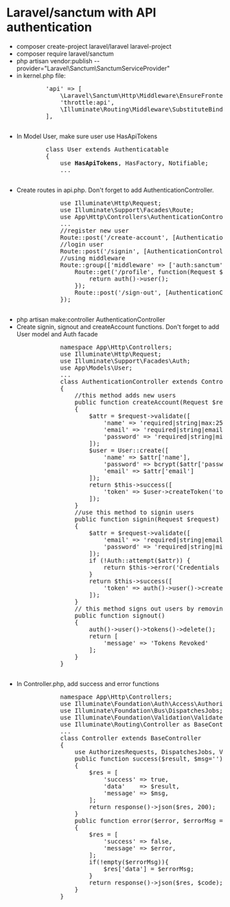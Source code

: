 <h1>Laravel/sanctum with API authentication</h1>
<ul>
    <li>composer create-project laravel/laravel laravel-project</li>
    <li>composer require laravel/sanctum</li>
    <li>php artisan vendor:publish --provider="Laravel\Sanctum\SanctumServiceProvider"</li>
    <li>in kernel.php file:<br/>
        <pre>
        'api' => [
            \Laravel\Sanctum\Http\Middleware\EnsureFrontendRequestsAreStateful::class,
            'throttle:api',
            \Illuminate\Routing\Middleware\SubstituteBindings::class,
        ],
        </pre>
    </li>
    <li>In Model User, make sure user use HasApiTokens<br/>
        <pre>
        class User extends Authenticatable
        {
            use <strong>HasApiTokens</strong>, HasFactory, Notifiable;
            ...
        </pre>
    </li>
    <li>Create routes in api.php. Don't forget to add AuthenticationController.<br/>
        <pre>
            use Illuminate\Http\Request;
            use Illuminate\Support\Facades\Route;
            use App\Http\Controllers\AuthenticationController;
            ...
            //register new user
            Route::post('/create-account', [AuthenticationController::class, 'createAccount']);
            //login user
            Route::post('/signin', [AuthenticationController::class, 'signin']);
            //using middleware
            Route::group(['middleware' => ['auth:sanctum']], function () {
                Route::get('/profile', function(Request $request) {
                    return auth()->user();
                });
                Route::post('/sign-out', [AuthenticationController::class, 'logout']);
            });
        </pre>
    </li>
    <li>php artisan make:controller AuthenticationController</li>
    <li>Create signin, signout and createAccount functions. Don't forget to add User model and Auth facade<br/>
        <pre>
            namespace App\Http\Controllers;
            use Illuminate\Http\Request;
            use Illuminate\Support\Facades\Auth;
            use App\Models\User;
            ...
            class AuthenticationController extends Controller
            {
                //this method adds new users
                public function createAccount(Request $request)
                {
                    $attr = $request->validate([
                        'name' => 'required|string|max:255',
                        'email' => 'required|string|email|unique:users,email',
                        'password' => 'required|string|min:6|confirmed'
                    ]);
                    $user = User::create([
                        'name' => $attr['name'],
                        'password' => bcrypt($attr['password']),
                        'email' => $attr['email']
                    ]);
                    return $this->success([
                        'token' => $user->createToken('tokens')->plainTextToken
                    ]);
                }
                //use this method to signin users
                public function signin(Request $request)
                {
                    $attr = $request->validate([
                        'email' => 'required|string|email|',
                        'password' => 'required|string|min:6'
                    ]);
                    if (!Auth::attempt($attr)) {
                        return $this->error('Credentials not match', 401);
                    }
                    return $this->success([
                        'token' => auth()->user()->createToken('API Token')->plainTextToken
                    ]);
                }
                // this method signs out users by removing tokens
                public function signout()
                {
                    auth()->user()->tokens()->delete();
                    return [
                        'message' => 'Tokens Revoked'
                    ];
                }
            }
        </pre>
    </li>
    <li>In Controller.php, add success and error functions<br/>
        <pre>
            namespace App\Http\Controllers;
            use Illuminate\Foundation\Auth\Access\AuthorizesRequests;
            use Illuminate\Foundation\Bus\DispatchesJobs;
            use Illuminate\Foundation\Validation\ValidatesRequests;
            use Illuminate\Routing\Controller as BaseController;
            ...
            class Controller extends BaseController
            {
                use AuthorizesRequests, DispatchesJobs, ValidatesRequests;
                public function success($result, $msg='')
                {
                    $res = [
                        'success' => true,
                        'data'    => $result,
                        'message' => $msg,
                    ];
                    return response()->json($res, 200);
                }
                public function error($error, $errorMsg = [], $code = 404)
                {
                    $res = [
                        'success' => false,
                        'message' => $error,
                    ];
                    if(!empty($errorMsg)){
                        $res['data'] = $errorMsg;
                    }
                    return response()->json($res, $code);
                }
            }
        </pre>
    </li>
</ul>

